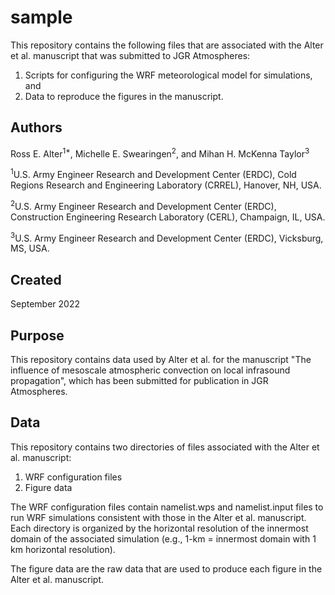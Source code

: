 # sample

This repository contains the following files that are associated with the Alter et al. manuscript that was submitted to JGR Atmospheres:
1) Scripts for configuring the WRF meteorological model for simulations, and
2) Data to reproduce the figures in the manuscript.

## Authors
Ross E. Alter<sup>1*</sup>, Michelle E. Swearingen<sup>2</sup>, and Mihan H. McKenna Taylor<sup>3</sup> 

<sup>1</sup>U.S. Army Engineer Research and Development Center (ERDC), Cold Regions Research and Engineering Laboratory (CRREL), Hanover, NH, USA.

<sup>2</sup>U.S. Army Engineer Research and Development Center (ERDC), Construction Engineering Research Laboratory (CERL), Champaign, IL, USA.

<sup>3</sup>U.S. Army Engineer Research and Development Center (ERDC), Vicksburg, MS, USA.

## Created
September 2022

## Purpose
This repository contains data used by Alter et al. for the manuscript "The influence of mesoscale atmospheric convection on local infrasound propagation", which has been submitted for publication in JGR Atmospheres.

## Data
This repository contains two directories of files associated with the Alter et al. manuscript:
1.  WRF configuration files
2.  Figure data

The WRF configuration files contain namelist.wps and namelist.input files to run WRF simulations consistent with those in the Alter et al. manuscript.  Each directory is organized by the horizontal resolution of the innermost domain of the associated simulation (e.g., 1-km = innermost domain with 1 km horizontal resolution).

The figure data are the raw data that are used to produce each figure in the Alter et al. manuscript.
